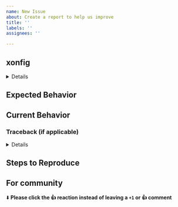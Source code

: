 ```yaml
---
name: New Issue
about: Create a report to help us improve
title: ''
labels: ''
assignees: ''

---
```


<!--- Provide a general summary of the issue in the Title above -->
<!--- If you have a question along the lines of "How do I do this Bash command in xonsh"
please first look over the Bash to Xonsh translation guide: https://xon.sh/bash_to_xsh.html
If you don't find an answer there, please do open an issue! -->

## xonfig

<details>

```
$ xonfig
```

</details>

## Expected Behavior
<!--- Tell us what should happen -->

## Current Behavior
<!--- Tell us what happens instead of the expected behavior -->
<!--- If part of your bug report is a traceback, please first enter debug mode before triggering the error
To enter debug mode, set the environment variable `XONSH_DEBUG=1` _before_ starting `xonsh`.
On Linux and OSX, an easy way to to do this is to run `env XONSH_DEBUG=1 xonsh` -->

### Traceback (if applicable)

<details>

```
traceback
```

</details>

## Steps to Reproduce
<!--- Please try to write out a minimal reproducible snippet to trigger the bug, it will help us fix it! -->

## For community
⬇️  **Please click the 👍 reaction instead of leaving a `+1` or 👍  comment**
